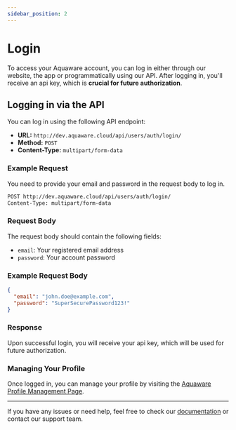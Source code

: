 ```yaml
---
sidebar_position: 2
---
```


# Login

To access your Aquaware account, you can log in either through our website, the app or programmatically using our API. After logging in, you'll receive an api key, which is **crucial for future authorization**.

## Logging in via the API

You can log in using the following API endpoint:

- **URL:** `http://dev.aquaware.cloud/api/users/auth/login/`
- **Method:** `POST`
- **Content-Type:** `multipart/form-data`

### Example Request

You need to provide your email and password in the request body to log in.

```bash
POST http://dev.aquaware.cloud/api/users/auth/login/
Content-Type: multipart/form-data
```

### Request Body

The request body should contain the following fields:

- `email`: Your registered email address
- `password`: Your account password

### Example Request Body

```json
{
  "email": "john.doe@example.com",
  "password": "SuperSecurePassword123!"
}
```

### Response

Upon successful login, you will receive your api key, which will be used for future authorization.

### Managing Your Profile

Once logged in, you can manage your profile by visiting the [Aquaware Profile Management Page](https://dashboard.aquaware.cloud/login).

---

If you have any issues or need help, feel free to check our [documentation](#) or contact our support team.
